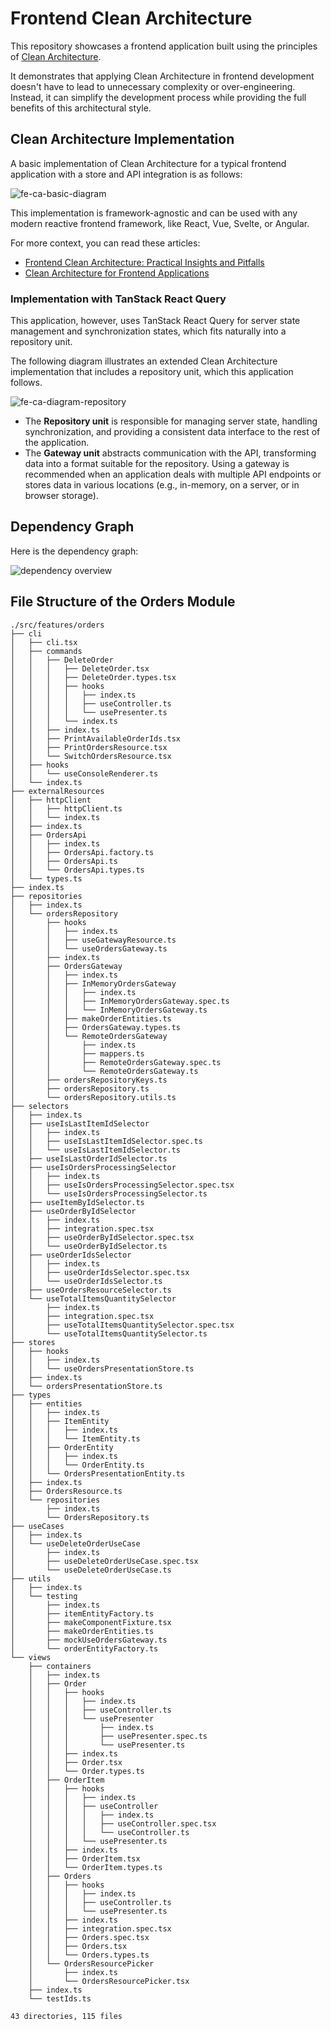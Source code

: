 # Frontend Clean Architecture

This repository showcases a frontend application built using the principles of
[Clean Architecture](https://blog.cleancoder.com/uncle-bob/2012/08/13/the-clean-architecture.html).

It demonstrates that applying Clean Architecture in frontend development doesn't
have to lead to unnecessary complexity or over-engineering. Instead, it can
simplify the development process while providing the full benefits of this
architectural style.

## Clean Architecture Implementation

A basic implementation of Clean Architecture for a typical frontend application
with a store and API integration is as follows:

![fe-ca-basic-diagram](docs/fe-ca-diagram.svg)

This implementation is framework-agnostic and can be used with any modern
reactive frontend framework, like React, Vue, Svelte, or Angular.

For more context, you can read these articles:

- [Frontend Clean Architecture: Practical Insights and Pitfalls](https://dev.to/harunou/clean-architecture-practical-insights-and-pitfalls-1mdj)
- [Clean Architecture for Frontend Applications](https://dev.to/harunou/clean-architecture-in-frontend-applications-overview-4o89)

### Implementation with TanStack React Query

This application, however, uses TanStack React Query for server state management
and synchronization states, which fits naturally into a repository unit.

The following diagram illustrates an extended Clean Architecture implementation
that includes a repository unit, which this application follows.

![fe-ca-diagram-repository](docs/ca-fe-diagram-repository.svg)

- The **Repository unit** is responsible for managing server state, handling
  synchronization, and providing a consistent data interface to the rest of the
  application.
- The **Gateway unit** abstracts communication with the API, transforming data
  into a format suitable for the repository. Using a gateway is recommended when
  an application deals with multiple API endpoints or stores data in various
  locations (e.g., in-memory, on a server, or in browser storage).

## Dependency Graph

Here is the dependency graph:

![dependency overview](dependency-graph.svg)

## File Structure of the Orders Module

```console
./src/features/orders
├── cli
│   ├── cli.tsx
│   ├── commands
│   │   ├── DeleteOrder
│   │   │   ├── DeleteOrder.tsx
│   │   │   ├── DeleteOrder.types.tsx
│   │   │   ├── hooks
│   │   │   │   ├── index.ts
│   │   │   │   ├── useController.ts
│   │   │   │   └── usePresenter.ts
│   │   │   └── index.ts
│   │   ├── index.ts
│   │   ├── PrintAvailableOrderIds.tsx
│   │   ├── PrintOrdersResource.tsx
│   │   └── SwitchOrdersResource.tsx
│   ├── hooks
│   │   └── useConsoleRenderer.ts
│   └── index.ts
├── externalResources
│   ├── httpClient
│   │   ├── httpClient.ts
│   │   └── index.ts
│   ├── index.ts
│   ├── OrdersApi
│   │   ├── index.ts
│   │   ├── OrdersApi.factory.ts
│   │   ├── OrdersApi.ts
│   │   └── OrdersApi.types.ts
│   └── types.ts
├── index.ts
├── repositories
│   ├── index.ts
│   └── ordersRepository
│       ├── hooks
│       │   ├── index.ts
│       │   ├── useGatewayResource.ts
│       │   └── useOrdersGateway.ts
│       ├── index.ts
│       ├── OrdersGateway
│       │   ├── index.ts
│       │   ├── InMemoryOrdersGateway
│       │   │   ├── index.ts
│       │   │   ├── InMemoryOrdersGateway.spec.ts
│       │   │   └── InMemoryOrdersGateway.ts
│       │   ├── makeOrderEntities.ts
│       │   ├── OrdersGateway.types.ts
│       │   └── RemoteOrdersGateway
│       │       ├── index.ts
│       │       ├── mappers.ts
│       │       ├── RemoteOrdersGateway.spec.ts
│       │       └── RemoteOrdersGateway.ts
│       ├── ordersRepositoryKeys.ts
│       ├── ordersRepository.ts
│       └── ordersRepository.utils.ts
├── selectors
│   ├── index.ts
│   ├── useIsLastItemIdSelector
│   │   ├── index.ts
│   │   ├── useIsLastItemIdSelector.spec.ts
│   │   └── useIsLastItemIdSelector.ts
│   ├── useIsLastOrderIdSelector.ts
│   ├── useIsOrdersProcessingSelector
│   │   ├── index.ts
│   │   ├── useIsOrdersProcessingSelector.spec.tsx
│   │   └── useIsOrdersProcessingSelector.ts
│   ├── useItemByIdSelector.ts
│   ├── useOrderByIdSelector
│   │   ├── index.ts
│   │   ├── integration.spec.tsx
│   │   ├── useOrderByIdSelector.spec.tsx
│   │   └── useOrderByIdSelector.ts
│   ├── useOrderIdsSelector
│   │   ├── index.ts
│   │   ├── useOrderIdsSelector.spec.tsx
│   │   └── useOrderIdsSelector.ts
│   ├── useOrdersResourceSelector.ts
│   └── useTotalItemsQuantitySelector
│       ├── index.ts
│       ├── integration.spec.tsx
│       ├── useTotalItemsQuantitySelector.spec.tsx
│       └── useTotalItemsQuantitySelector.ts
├── stores
│   ├── hooks
│   │   ├── index.ts
│   │   └── useOrdersPresentationStore.ts
│   ├── index.ts
│   └── ordersPresentationStore.ts
├── types
│   ├── entities
│   │   ├── index.ts
│   │   ├── ItemEntity
│   │   │   ├── index.ts
│   │   │   └── ItemEntity.ts
│   │   ├── OrderEntity
│   │   │   ├── index.ts
│   │   │   └── OrderEntity.ts
│   │   └── OrdersPresentationEntity.ts
│   ├── index.ts
│   ├── OrdersResource.ts
│   └── repositories
│       ├── index.ts
│       └── OrdersRepository.ts
├── useCases
│   ├── index.ts
│   └── useDeleteOrderUseCase
│       ├── index.ts
│       ├── useDeleteOrderUseCase.spec.tsx
│       └── useDeleteOrderUseCase.ts
├── utils
│   ├── index.ts
│   └── testing
│       ├── index.ts
│       ├── itemEntityFactory.ts
│       ├── makeComponentFixture.tsx
│       ├── makeOrderEntities.ts
│       ├── mockUseOrdersGateway.ts
│       └── orderEntityFactory.ts
└── views
    ├── containers
    │   ├── index.ts
    │   ├── Order
    │   │   ├── hooks
    │   │   │   ├── index.ts
    │   │   │   ├── useController.ts
    │   │   │   └── usePresenter
    │   │   │       ├── index.ts
    │   │   │       ├── usePresenter.spec.ts
    │   │   │       └── usePresenter.ts
    │   │   ├── index.ts
    │   │   ├── Order.tsx
    │   │   └── Order.types.ts
    │   ├── OrderItem
    │   │   ├── hooks
    │   │   │   ├── index.ts
    │   │   │   ├── useController
    │   │   │   │   ├── index.ts
    │   │   │   │   ├── useController.spec.tsx
    │   │   │   │   └── useController.ts
    │   │   │   └── usePresenter.ts
    │   │   ├── index.ts
    │   │   ├── OrderItem.tsx
    │   │   └── OrderItem.types.ts
    │   ├── Orders
    │   │   ├── hooks
    │   │   │   ├── index.ts
    │   │   │   ├── useController.ts
    │   │   │   └── usePresenter.ts
    │   │   ├── index.ts
    │   │   ├── integration.spec.tsx
    │   │   ├── Orders.spec.tsx
    │   │   ├── Orders.tsx
    │   │   └── Orders.types.ts
    │   └── OrdersResourcePicker
    │       ├── index.ts
    │       └── OrdersResourcePicker.tsx
    ├── index.ts
    └── testIds.ts

43 directories, 115 files
```
